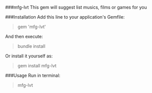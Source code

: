 ###mfg-lvt
This gem will suggest list musics, films or games for you

###Installation
Add this line to your application's Gemfile:
> gem 'mfg-lvt'

And then execute:
> bundle install

Or install it yourself as:
> gem install mfg-lvt

###Usage
Run in terminal:
> mfg-lvt
